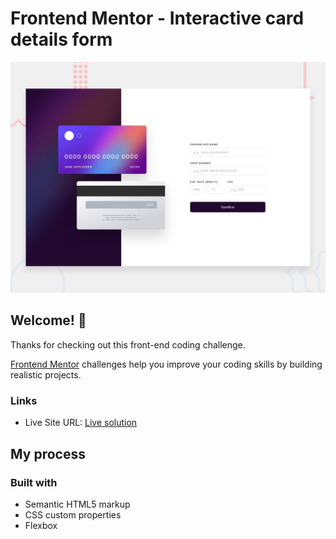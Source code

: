 # Frontend Mentor - Interactive card details form

![Design preview for the Interactive card details form coding challenge](./design/desktop-preview.jpg)

## Welcome! 👋

Thanks for checking out this front-end coding challenge.

[Frontend Mentor](https://www.frontendmentor.io) challenges help you improve your coding skills by building realistic projects.

### Links

- Live Site URL: [ Live solution](https://interactive-card-details-form-main-opal.vercel.app/)

## My process

### Built with

- Semantic HTML5 markup
- CSS custom properties
- Flexbox
